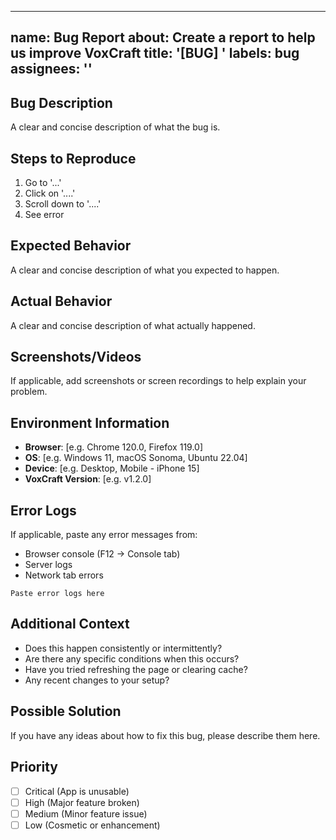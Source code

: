 
---
name: Bug Report
about: Create a report to help us improve VoxCraft
title: '[BUG] '
labels: bug
assignees: ''
---

## Bug Description
A clear and concise description of what the bug is.

## Steps to Reproduce
1. Go to '...'
2. Click on '....'
3. Scroll down to '....'
4. See error

## Expected Behavior
A clear and concise description of what you expected to happen.

## Actual Behavior
A clear and concise description of what actually happened.

## Screenshots/Videos
If applicable, add screenshots or screen recordings to help explain your problem.

## Environment Information
- **Browser**: [e.g. Chrome 120.0, Firefox 119.0]
- **OS**: [e.g. Windows 11, macOS Sonoma, Ubuntu 22.04]
- **Device**: [e.g. Desktop, Mobile - iPhone 15]
- **VoxCraft Version**: [e.g. v1.2.0]

## Error Logs
If applicable, paste any error messages from:
- Browser console (F12 → Console tab)
- Server logs
- Network tab errors

```
Paste error logs here
```

## Additional Context
- Does this happen consistently or intermittently?
- Are there any specific conditions when this occurs?
- Have you tried refreshing the page or clearing cache?
- Any recent changes to your setup?

## Possible Solution
If you have any ideas about how to fix this bug, please describe them here.

## Priority
- [ ] Critical (App is unusable)
- [ ] High (Major feature broken)
- [ ] Medium (Minor feature issue)
- [ ] Low (Cosmetic or enhancement)
